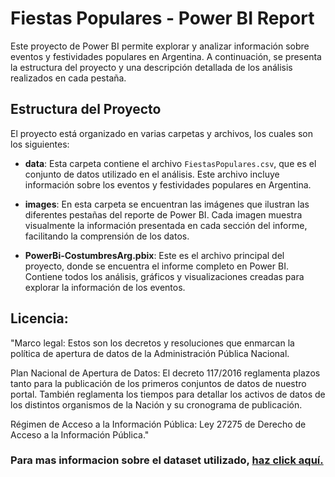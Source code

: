 # Fiestas Populares - Power BI Report

Este proyecto de Power BI permite explorar y analizar información sobre eventos y festividades populares en Argentina. A continuación, se presenta la estructura del proyecto y una descripción detallada de los análisis realizados en cada pestaña.

## Estructura del Proyecto

El proyecto está organizado en varias carpetas y archivos, los cuales son los siguientes:

- **data**: Esta carpeta contiene el archivo `FiestasPopulares.csv`, que es el conjunto de datos utilizado en el análisis. Este archivo incluye información sobre los eventos y festividades populares en Argentina.

- **images**: En esta carpeta se encuentran las imágenes que ilustran las diferentes pestañas del reporte de Power BI. Cada imagen muestra visualmente la información presentada en cada sección del informe, facilitando la comprensión de los datos.

- **PowerBi-CostumbresArg.pbix**: Este es el archivo principal del proyecto, donde se encuentra el informe completo en Power BI. Contiene todos los análisis, gráficos y visualizaciones creadas para explorar la información de los eventos.


## Licencia:

"Marco legal:
Estos son los decretos y resoluciones que enmarcan la política de apertura de datos de la Administración Pública Nacional.

Plan Nacional de Apertura de Datos:
El decreto 117/2016 reglamenta plazos tanto para la publicación de los primeros conjuntos de datos de nuestro portal. También reglamenta los tiempos para detallar los activos de datos de los distintos organismos de la Nación y su cronograma de publicación.

Régimen de Acceso a la Información Pública:
Ley 27275 de Derecho de Acceso a la Información Pública."

### Para mas informacion sobre el dataset utilizado, [haz click aquí.](https://datos.gob.ar/dataset/cultura-mapa-cultural-agentes-actividades-culturales/archivo/cultura_d948730c-e029-49c2-b63d-86fac65ac30a)
